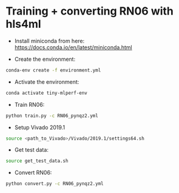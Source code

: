# Training + converting RN06 with hls4ml

* Install miniconda from here: https://docs.conda.io/en/latest/miniconda.html

* Create the environment:
```bash
conda-env create -f environment.yml
```

* Activate the environment:
```bash
conda activate tiny-mlperf-env
```

* Train RN06:
```bash
python train.py -c RN06_pynqz2.yml
```

* Setup Vivado 2019.1
```bash
source <path_to_Vivado>/Vivado/2019.1/settings64.sh
```
* Get test data:
```bash
source get_test_data.sh
```

* Convert RN06:
```bash
python convert.py -c RN06_pynqz2.yml
```
